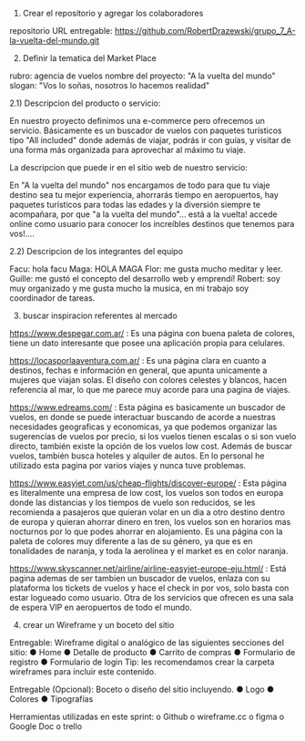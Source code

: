 1) Crear el repositorio y agregar los colaboradores

repositorio URL entregable: https://github.com/RobertDrazewski/grupo_7_A-la-vuelta-del-mundo.git

2) Definir la tematica del Market Place

rubro: agencia de vuelos
nombre del proyecto: "A la vuelta del mundo"
slogan: "Vos lo soñas, nosotros lo hacemos realidad"


2.1) Descripcion del producto o servicio:

En nuestro proyecto definimos una e-commerce pero ofrecemos un servicio.
Básicamente es un buscador de vuelos con paquetes turísticos tipo "All included" donde además de viajar, podrás ir con guías, y visitar de una forma más organizada para aprovechar al máximo tu viaje.

La descripcion que puede ir en el sitio web de nuestro servicio:

En "A la vuelta del mundo" nos encargamos de todo para que tu viaje destino sea tu mejor experiencia, ahorrarás tiempo en aeropuertos, hay paquetes turísticos para todas las edades y la diversión siempre te acompañara, por que "a la vuelta del mundo"... está a la vuelta! accede online como usuario para conocer los increíbles destinos que tenemos para vos!....

2.2) Descripcion de los integrantes del equipo

Facu: hola facu
Maga: HOLA MAGA
Flor: me gusta mucho meditar y leer.
Guille: me gustó el concepto del desarrollo web y emprendí!
Robert: soy muy organizado y me gusta mucho la musica, en mi trabajo soy coordinador de tareas. 

3) buscar inspiracion referentes al mercado

https://www.despegar.com.ar/ : Es una página con buena paleta de colores, tiene un dato interesante que posee una aplicación propia para celulares.

https://locasporlaaventura.com.ar/ : Es una página clara en cuanto a destinos, fechas e información en general, que apunta unicamente a mujeres que viajan solas. El diseño con colores celestes y blancos, hacen referencia al mar, lo que me parece muy acorde para una pagina de viajes.

https://www.edreams.com/ :  Esta página es basicamente un buscador de vuelos, en donde se puede interactuar buscando de acorde a nuestras necesidades geograficas y economicas, ya que podemos organizar las sugerencias de vuelos por precio, si  los vuelos tienen escalas o si son vuelo directo, también existe la opción de los vuelos low cost. Además de buscar vuelos, también busca hoteles y alquiler de autos. En lo personal he utilizado esta pagina por varios viajes y nunca tuve problemas.

https://www.easyjet.com/us/cheap-flights/discover-europe/ : Esta página es literalmente una empresa de low cost, los vuelos son todos en europa donde las distancias y los tiempos de vuelo son reducidos, se les recomienda a pasajeros que quieran volar en un dia a otro destino dentro de europa y quieran ahorrar dinero en tren, los vuelos son en horarios mas nocturnos por lo que podes ahorrar en alojamiento. Es una página con la paleta de colores muy diferente a las de su género, ya que es en tonalidades de naranja, y toda la aerolínea y el market es en color naranja.

https://www.skyscanner.net/airline/airline-easyjet-europe-eju.html/ : Está pagina ademas de ser tambien un buscador de vuelos, enlaza con su plataforma los tickets de vuelos y hace el check in por vos, solo basta con estar logueado como usuario. Otra de los servicios que ofrecen es una sala de espera VIP en aeropuertos de todo el mundo.


4) crear un Wireframe y un boceto del sitio

Entregable: Wireframe digital o analógico de las siguientes secciones del sitio:
● Home
● Detalle de producto
● Carrito de compras
● Formulario de registro
● Formulario de login
Tip: les recomendamos crear la carpeta wireframes para incluir este contenido.

Entregable (Opcional): Boceto o diseño del sitio incluyendo.
● Logo
● Colores
● Tipografías


Herramientas utilizadas en este sprint: 
o	Github 
o	wireframe.cc
o	figma
o	Google Doc
o	trello
